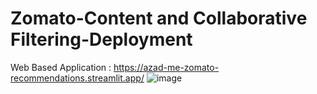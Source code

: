 # Zomato-Content and Collaborative Filtering-Deployment
Web Based Application : https://azad-me-zomato-recommendations.streamlit.app/
![image](https://github.com/Azad-Me/Zomato-Filtering-Deployment/assets/122529968/f3fbe149-e364-4996-aac5-bb65d5329a25)
